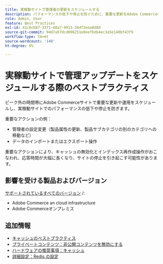 ```yaml
---
title: 実稼動サイトで管理者の更新をスケジュールする
description: パフォーマンスの低下や停止を防ぐために、重要な更新をAdobe Commerceにスケジュールするためのベストプラクティスについて説明します。
role: Admin, User
feature: Best Practices
exl-id: 41c0cb87-3371-48a7-9913-264f3eea8d8d
source-git-commit: 94d7a57dcd006251e8eefbdb4ec3a5e140bf43f9
workflow-type: tm+mt
source-wordcount: '148'
ht-degree: 0%

---
```


# 実稼動サイトで管理アップデートをスケジュールする際のベストプラクティス

ピーク外の時間帯にAdobe Commerceサイトで重要な更新や運用をスケジュールし、実稼動サイトでのパフォーマンスの低下や停止を防ぎます。

重要なアクションの例：

- 管理者の設定変更（製品属性の更新、製品サブカテゴリの別のカテゴリへの移動など）
- データのインポートまたはエクスポート操作

重要なアクションにより、キャッシュの無効化とインデックス再作成操作がおこなわれ、応答時間が大幅に長くなり、サイトの停止を引き起こす可能性があります。

## 影響を受ける製品およびバージョン

[サポートされているすべてのバージョン](../../../release/versions.md) /:

- Adobe Commerce an cloud infrastructure
- Adobe Commerceオンプレミス

## 追加情報

- [キャッシュのベストプラクティス](https://docs.magento.com/user-guide/system/cache-management.html#best-practices-for-caching)
- [プライベートコンテンツ：非公開コンテンツを無効にする](https://developer.adobe.com/commerce/php/development/cache/page/private-content/#invalidate-private-content)
- [ハードウェアの推奨事項：キャッシュ](../../../performance/hardware.md#caches)
- [詳細設定：Redis の設定](../../../performance/advanced-setup.md#set-up-redis)
